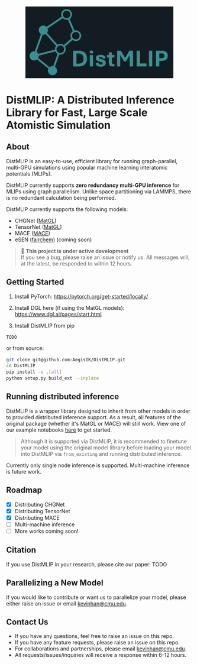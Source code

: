 <p align="center">
  <img src="assets/logo.png" width="400" alt="Alt text">
</p>

# DistMLIP: A Distributed Inference Library for Fast, Large Scale Atomistic Simulation

## About

DistMLIP is an easy-to-use, efficient library for running graph-parallel, multi-GPU simulations using popular machine learning interatomic potentials (MLIPs).

DistMLIP currently supports **zero redundancy multi-GPU inference** for MLIPs using graph parallelism. Unlike space partitioning via LAMMPS, there is no redundant calculation being performed.

DistMLIP currently supports the following models:

- CHGNet ([MatGL](https://github.com/materialsvirtuallab/matgl))
- TensorNet ([MatGL](https://github.com/materialsvirtuallab/matgl))
- MACE ([MACE](https://github.com/ACEsuit/mace))
- eSEN ([fairchem](https://github.com/facebookresearch/fairchem)) (coming soon)

> 🚧 **This project is under active development**  
> If you see a bug, please raise an issue or notify us. All messages will, at the latest, be responded to within 12 hours.  

## Getting Started

1. Install PyTorch: https://pytorch.org/get-started/locally/

2. Install DGL here (if using the MatGL models): https://www.dgl.ai/pages/start.html

3. Install DistMLIP from pip
```
TODO
```

or from source:

```bash
git clone git@github.com:AegisIK/DistMLIP.git
cd DistMLIP
pip install -e .[all]
python setup.py build_ext --inplace
```

## Running distributed inference
DistMLIP is a wrapper library designed to inherit from other models in order to provided distributed inference support. As a result, all features of the original package (whether it's MatGL or MACE) will still work. View one of our example notebooks [here](./examples) to get started. 



> Although it is supported via DistMLIP, it is recommended to finetune your model using the original model library before loading your model into DistMLIP via `from_existing` and running distributed inference.

Currently only single node inference is supported. Multi-machine inference is future work.


## Roadmap

- [x] Distributing CHGNet
- [x] Distributing TensorNet
- [X] Distributing MACE
- [ ] Multi-machine inference
- [ ] More works coming soon! 

## Citation

If you use DistMLIP in your research, please cite our paper:
TODO

## Parallelizing a New Model
If you would like to contribute or want us to parallelize your model, please either raise an issue or email kevinhan@cmu.edu.

## Contact Us
- If you have any questions, feel free to raise an issue on this repo.
- If you have any feature requests, please raise an issue on this repo.
- For collaborations and partnerships, please email kevinhan@cmu.edu.
- All requests/issues/inquiries will receive a response within 6-12 hours.


